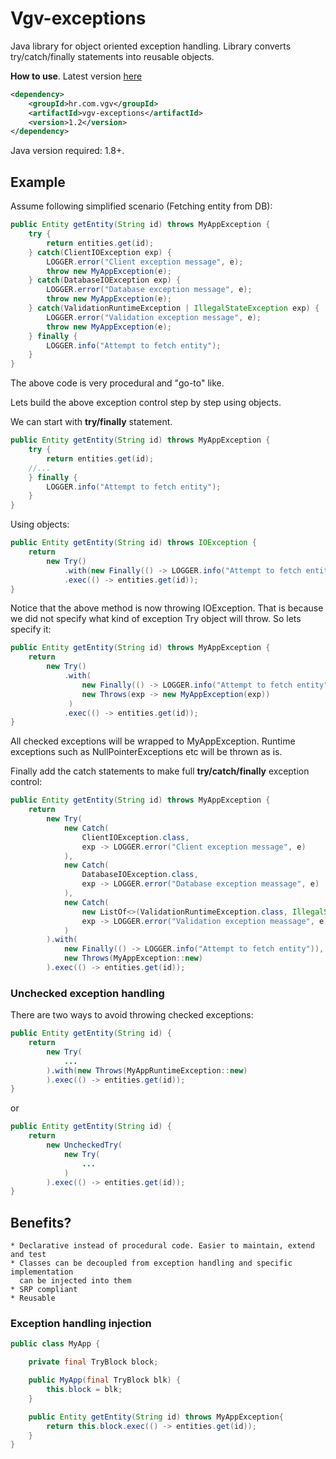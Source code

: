 # Vgv-exceptions
Java library for object oriented exception handling.
Library converts try/catch/finally statements into reusable objects.

**How to use**.
Latest version [here](https://github.com/Vatavuk/vgv-exceptions/releases)

```xml
<dependency>
    <groupId>hr.com.vgv</groupId>
    <artifactId>vgv-exceptions</artifactId>
    <version>1.2</version>
</dependency>
```

Java version required: 1.8+.

## Example
Assume following simplified scenario (Fetching entity from DB):
```java
public Entity getEntity(String id) throws MyAppException {
    try {
        return entities.get(id);
    } catch(ClientIOException exp) {
        LOGGER.error("Client exception message", e);
        throw new MyAppException(e);
    } catch(DatabaseIOException exp) {
        LOGGER.error("Database exception message", e);
        throw new MyAppException(e);
    } catch(ValidationRuntimeException | IllegalStateException exp) {
        LOGGER.error("Validation exception message", e);
        throw new MyAppException(e);
    } finally {
        LOGGER.info("Attempt to fetch entity");
    }
}
```
The above code is very procedural and "go-to" like.

Lets build the above exception control step by step using objects.

We can start with **try/finally** statement.
```java
public Entity getEntity(String id) throws MyAppException {
    try {
        return entities.get(id);
    //...
    } finally {
        LOGGER.info("Attempt to fetch entity");
    }
}
```
Using objects:
```java
public Entity getEntity(String id) throws IOException {
    return
        new Try()
            .with(new Finally(() -> LOGGER.info("Attempt to fetch entity")))
            .exec(() -> entities.get(id));
}
```
Notice that the above method is now throwing IOException. That is because we did not
specify what kind of exception Try object will throw.
So lets specify it:
```java
public Entity getEntity(String id) throws MyAppException {
    return
        new Try()
            .with(
                new Finally(() -> LOGGER.info("Attempt to fetch entity")),
                new Throws(exp -> new MyAppException(exp))
             )
            .exec(() -> entities.get(id));
}
```
All checked exceptions will be wrapped to MyAppException.
Runtime exceptions such as NullPointerExceptions etc will be thrown as is.

Finally add the catch statements to make full **try/catch/finally** exception control:
```java
public Entity getEntity(String id) throws MyAppException {
    return
        new Try(
            new Catch(
                ClientIOException.class,
                exp -> LOGGER.error("Client exception message", e)
            ),
            new Catch(
                DatabaseIOException.class,
                exp -> LOGGER.error("Database exception meassage", e)
            ),
            new Catch(
                new ListOf<>(ValidationRuntimeException.class, IllegalStateException.class),
                exp -> LOGGER.error("Validation exception meassage", e)
            )
        ).with(
            new Finally(() -> LOGGER.info("Attempt to fetch entity")),
            new Throws(MyAppException::new)
        ).exec(() -> entities.get(id));
```

### Unchecked exception handling
There are two ways to avoid throwing checked exceptions:
```java
public Entity getEntity(String id) {
    return
        new Try(
            ...
        ).with(new Throws(MyAppRuntimeException::new)
        ).exec(() -> entities.get(id));
}
```
or
```java
public Entity getEntity(String id) {
    return
        new UncheckedTry(
            new Try(
                ...
            )
        ).exec(() -> entities.get(id));
}
```
## Benefits?
    * Declarative instead of procedural code. Easier to maintain, extend and test
    * Classes can be decoupled from exception handling and specific implementation
      can be injected into them
    * SRP compliant
    * Reusable
### Exception handling injection
```java
public class MyApp {

    private final TryBlock block;

    public MyApp(final TryBlock blk) {
        this.block = blk;
    }

    public Entity getEntity(String id) throws MyAppException{
        return this.block.exec(() -> entities.get(id));
    }
}
```

